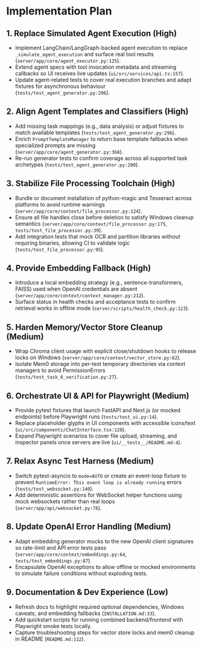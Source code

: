 # Implementation Plan

## 1. Replace Simulated Agent Execution (High)
- Implement LangChain/LangGraph-backed agent execution to replace `_simulate_agent_execution` and surface real tool results (`server/app/core/agent_executor.py:125`).
- Extend agent specs with tool invocation metadata and streaming callbacks so UI receives live updates (`ui/src/services/api.ts:157`).
- Update agent-related tests to cover real execution branches and adapt fixtures for asynchronous behaviour (`tests/test_agent_generator.py:296`).

## 2. Align Agent Templates and Classifiers (High)
- Add missing task mappings (e.g., data analysis) or adjust fixtures to match available templates (`tests/test_agent_generator.py:296`).
- Enrich `PromptTemplateManager` to return base template fallbacks when specialized prompts are missing (`server/app/core/agent_generator.py:368`).
- Re-run generator tests to confirm coverage across all supported task archetypes (`tests/test_agent_generator.py:200`).

## 3. Stabilize File Processing Toolchain (High)
- Bundle or document installation of python-magic and Tesseract across platforms to avoid runtime warnings (`server/app/core/context/file_processor.py:124`).
- Ensure all file handles close before deletion to satisfy Windows cleanup semantics (`server/app/core/context/file_processor.py:175`, `tests/test_file_processor.py:39`).
- Add integration tests that mock OCR and partition libraries without requiring binaries, allowing CI to validate logic (`tests/test_file_processor.py:95`).

## 4. Provide Embedding Fallback (High)
- Introduce a local embedding strategy (e.g., sentence-transformers, FAISS) used when OpenAI credentials are absent (`server/app/core/context/context_manager.py:212`).
- Surface status in health checks and acceptance tests to confirm retrieval works in offline mode (`server/scripts/health_check.py:123`).

## 5. Harden Memory/Vector Store Cleanup (Medium)
- Wrap Chroma client usage with explicit close/shutdown hooks to release locks on Windows (`server/app/core/context/vector_store.py:62`).
- Isolate Mem0 storage into per-test temporary directories via context managers to avoid PermissionErrors (`tests/test_task_6_verification.py:27`).

## 6. Orchestrate UI & API for Playwright (Medium)
- Provide pytest fixtures that launch FastAPI and Next.js (or mocked endpoints) before Playwright runs (`tests/test_ui.py:14`).
- Replace placeholder glyphs in UI components with accessible icons/text (`ui/src/components/ChatInterface.tsx:120`).
- Expand Playwright scenarios to cover file upload, streaming, and inspector panels once servers are live (`ui/__tests__/README.md:4`).

## 7. Relax Async Test Harness (Medium)
- Switch pytest-asyncio to `mode=AUTO` or create an event-loop fixture to prevent `RuntimeError: This event loop is already running` errors (`tests/test_websocket.py:140`).
- Add deterministic assertions for WebSocket helper functions using mock websockets rather than real loops (`server/app/api/websocket.py:76`).

## 8. Update OpenAI Error Handling (Medium)
- Adapt embedding generator mocks to the new OpenAI client signatures so rate-limit and API error tests pass (`server/app/core/context/embeddings.py:64`, `tests/test_embeddings.py:87`).
- Encapsulate OpenAI exceptions to allow offline or mocked environments to simulate failure conditions without exploding tests.

## 9. Documentation & Dev Experience (Low)
- Refresh docs to highlight required optional dependencies, Windows caveats, and embedding fallbacks (`INSTALLATION.md:33`).
- Add quickstart scripts for running combined backend/frontend with Playwright smoke tests locally.
- Capture troubleshooting steps for vector store locks and mem0 cleanup in README (`README.md:112`).
